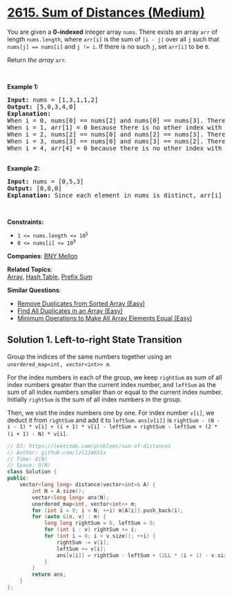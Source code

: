 # [2615. Sum of Distances (Medium)](https://leetcode.com/problems/sum-of-distances)

<p>You are given a <strong>0-indexed</strong> integer array <code>nums</code>. There exists an array <code>arr</code> of length <code>nums.length</code>, where <code>arr[i]</code> is the sum of <code>|i - j|</code> over all <code>j</code> such that <code>nums[j] == nums[i]</code> and <code>j != i</code>. If there is no such <code>j</code>, set <code>arr[i]</code> to be <code>0</code>.</p>

<p>Return <em>the array </em><code>arr</code><em>.</em></p>

<p>&nbsp;</p>
<p><strong class="example">Example 1:</strong></p>

<pre><strong>Input:</strong> nums = [1,3,1,1,2]
<strong>Output:</strong> [5,0,3,4,0]
<strong>Explanation:</strong> 
When i = 0, nums[0] == nums[2] and nums[0] == nums[3]. Therefore, arr[0] = |0 - 2| + |0 - 3| = 5. 
When i = 1, arr[1] = 0 because there is no other index with value 3.
When i = 2, nums[2] == nums[0] and nums[2] == nums[3]. Therefore, arr[2] = |2 - 0| + |2 - 3| = 3. 
When i = 3, nums[3] == nums[0] and nums[3] == nums[2]. Therefore, arr[3] = |3 - 0| + |3 - 2| = 4. 
When i = 4, arr[4] = 0 because there is no other index with value 2. 

</pre>

<p><strong class="example">Example 2:</strong></p>

<pre><strong>Input:</strong> nums = [0,5,3]
<strong>Output:</strong> [0,0,0]
<strong>Explanation:</strong> Since each element in nums is distinct, arr[i] = 0 for all i.
</pre>

<p>&nbsp;</p>
<p><strong>Constraints:</strong></p>

<ul>
	<li><code>1 &lt;= nums.length &lt;= 10<sup>5</sup></code></li>
	<li><code>0 &lt;= nums[i] &lt;= 10<sup>9</sup></code></li>
</ul>


**Companies**:
[BNY Mellon](https://leetcode.com/company/bny-mellon)

**Related Topics**:  
[Array](https://leetcode.com/tag/array/), [Hash Table](https://leetcode.com/tag/hash-table/), [Prefix Sum](https://leetcode.com/tag/prefix-sum/)

**Similar Questions**:
* [Remove Duplicates from Sorted Array (Easy)](https://leetcode.com/problems/remove-duplicates-from-sorted-array/)
* [Find All Duplicates in an Array (Easy)](https://leetcode.com/problems/find-all-duplicates-in-an-array/)
* [Minimum Operations to Make All Array Elements Equal (Easy)](https://leetcode.com/problems/minimum-operations-to-make-all-array-elements-equal/)

## Solution 1. Left-to-right State Transition

Group the indices of the same numbers together using an `unordered_map<int, vector<int>> m`.

For the index numbers in each of the group, we keep `rightSum` as sum of all index numbers greater than the current index number, and `leftSum` as the sum of all index numbers smaller than or equal to the current index number. Initially `rightSum` is the sum of all index numbers in the group.

Then, we visit the index numbers one by one. For index number `v[i]`, we deduct it from `rightSum` and add it to `leftSum`. `ans[v[i]]` is `rightSum - (N - i - 1) * v[i] + (i + 1) * v[i] - leftSum = rightSum - leftSum + (2 * (i + 1) - N) * v[i]`.

```cpp
// OJ: https://leetcode.com/problems/sum-of-distances
// Author: github.com/lzl124631x
// Time: O(N)
// Space: O(N)
class Solution {
public:
    vector<long long> distance(vector<int>& A) {
        int N = A.size();
        vector<long long> ans(N);
        unordered_map<int, vector<int>> m;
        for (int i = 0; i < N; ++i) m[A[i]].push_back(i);
        for (auto &[n, v] : m) {
            long long rightSum = 0, leftSum = 0;
            for (int i : v) rightSum += i;
            for (int i = 0; i < v.size(); ++i) {
                rightSum -= v[i];
                leftSum += v[i];
                ans[v[i]] = rightSum - leftSum + (2LL * (i + 1) - v.size()) * v[i];
            }
        }
        return ans;
    }
};
```